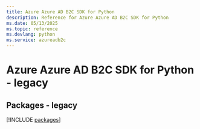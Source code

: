 ```yaml
---
title: Azure Azure AD B2C SDK for Python
description: Reference for Azure Azure AD B2C SDK for Python
ms.date: 05/13/2025
ms.topic: reference
ms.devlang: python
ms.service: azureadb2c
---
```

# Azure Azure AD B2C SDK for Python - legacy
## Packages - legacy
[!INCLUDE [packages](azure-ad-b2c-index.md)]